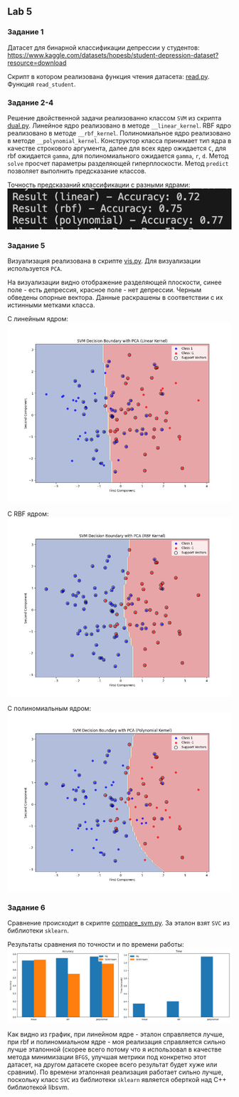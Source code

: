 ## Lab 5

### Задание 1
Датасет для бинарной классификации депрессии у студентов:
https://www.kaggle.com/datasets/hopesb/student-depression-dataset?resource=download

Скрипт в котором реализована функция чтения датасета: [read.py](./source/read.py). Функция `read_student`.

### Задание 2-4
Решение двойственной задачи реализованно классом `SVM` из скрипта [dual.py](./source/dual.py). Линейное ядро реализовано в методе `__linear_kernel`. RBF ядро реализовано в методе `__rbf_kernel`. Полиномиальное ядро реализовано в методе `__polynomial_kernel`. Конструктор класса принимает тип ядра в качестве строкового аргумента, далее для всех ядер ожидается `C`, для rbf ожидается `gamma`, для полиномиального ожидается `gamma`, `r`, `d`. Метод `solve` просчет параметры разделяющей гиперплоскости. Метод `predict` позволяет выполнить предсказание классов.

Точность предсказаний классификации с разными ядрами:
![](./img/results.png)

### Задание 5
Визуализация реализована в скрипте [vis.py](./source/vis.py). Для визуализации используется `PCA`.

На визуализации видно отображение разделяющей плоскости, синее поле - есть депрессия, красное поле - нет депрессии. Черным обведены опорные вектора. Данные раскрашены в соответствии с их истинными метками класса. 

С линейным ядром:
![](./img/linear_kernel.png)

С RBF ядром:
![](./img/rbf_kernel.png)

С полиномиальным ядром:
![](./img/polynomial_kernel.png)

### Задание 6
Сравнение происходит в скрипте [compare_svm.py](./source/compare_svm.py). За эталон взят `SVC` из библиотеки `sklearn`.

Результаты сравнения по точности и по времени работы:
![](./img/compare.png)

Как видно из график, при линейном ядре - эталон справляется лучше, при rbf и полиномиальном ядре - моя реализация справляется сильно лучше эталонной (скорее всего потому что я использовал в качестве метода минимизации `BFGS`, улучшая метрики под конкретно этот датасет, на другом датасете скорее всего результат будет хуже или сравним). По времени эталонная реализация работает сильно лучше, поскольку класс `SVC` из библиотеки `sklearn` является оберткой над С++ библиотекой libsvm.